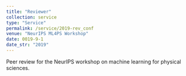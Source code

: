 ```yaml
---
title: "Reviewer"
collection: service
type: "Service"
permalink: /service/2019-rev_conf
venue: "NeurIPS ML4PS Workshop"
date: 0019-9-1
date_str: "2019"
---
```


Peer review for the NeurIPS workshop on machine learning for physical sciences.
